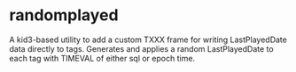 # randomplayed
A kid3-based utility to add a custom TXXX frame for writing LastPlayedDate data directly to tags.
Generates and applies a random LastPlayedDate to each tag with TIMEVAL of either sql or epoch time.
